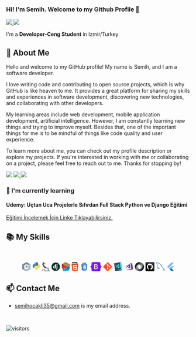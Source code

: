 ### Hi! I'm Semih. Welcome to my Github Profile 👋


<a href="https://github.com/Semihocakli">
  <img height="150" src="https://github-readme-stats.vercel.app/api?username=Semihocakli&show_icons=true&theme=dark&include_all_commits=true&count_private=true"/>
  <img height="150" src="https://github-readme-stats.vercel.app/api/top-langs/?username=Semihocakli&theme=dark"/>
</a>


I'm a **Developer-Ceng Student** in Izmir/Turkey


## 📖 About Me

Hello and welcome to my GitHub profile! My name is Semih, and I am a software developer.

I love writing code and contributing to open source projects, which is why GitHub is like heaven to me. It provides a great platform for sharing my skills and experiences in software development, discovering new technologies, and collaborating with other developers.

My learning areas include web development, mobile application development, artificial intelligence. However, I am constantly learning new things and trying to improve myself. Besides that, one of the important things for me is to be mindful of things like code quality and user experience.

To learn more about me, you can check out my profile description or explore my projects. If you're interested in working with me or collaborating on a project, please feel free to reach out to me. Thanks for stopping by!
<p>
  
<a href="https://www.linkedin.com/in/ocaklisemih/"><img src="https://img.shields.io/badge/Linkedin-%23303036?logo=linkedin&color=%23303036&style=flat-square"></a>
<a href="https://medium.com/@semihocakli">
<img src="https://img.shields.io/badge/Medium-%23303036?logo=medium&color=%23303036&style=flat-square">
</a>
<a href="https://www.kaggle.com/semihocakli"><img src="https://img.shields.io/badge/Kaggle-%23303036?logo=kaggle&color=%23303036&style=flat-square"></a>
</p>

### 🌱  I'm currently learning 
#### Udemy: Uçtan Uca Projelerle Sıfırdan Full Stack Python ve Django Eğitimi
[Eğitimi İncelemek İçin Linke Tıklayabilirsiniz.](http://lnk.ktlzr.co/gtrpdj)

## 📚 My Skills

<br>
<p align="center">
    <code><img title="C" height="25" src="https://raw.githubusercontent.com/Semihocakli/semihocakli/main/images/c.svg"></code>
    <code><img title="Python" height="25" src="https://raw.githubusercontent.com/Semihocakli/semihocakli/main/images/python-original.svg"></code>
    <code><img title="Flask" height="25" src="https://raw.githubusercontent.com/Semihocakli/semihocakli/main/images/flask-logo-44C507ABB7-seeklogo.com.png"></code>
    <code><img title="Django" height="25" src="https://raw.githubusercontent.com/Semihocakli/semihocakli/main/images/django-icon-0.jpg"></code>
    <code><img title="Problem Solving" height="25" src="https://raw.githubusercontent.com/Semihocakli/semihocakli/main/images/problemSolving.png"></code>
    <code><img title="HTML5" height="25" src="https://raw.githubusercontent.com/Semihocakli/semihocakli/main/images/html5.svg"></code>
    <code><img title="CSS" height="25" src="https://raw.githubusercontent.com/Semihocakli/semihocakli/main/images/css.svg"></code>
    <code><img title="BootStrap" height="25" src="https://raw.githubusercontent.com/Semihocakli/semihocakli/main/images/Bootstrap_logo.svg.png"></code>
    <code><img title="Git" height="25" src="https://raw.githubusercontent.com/Semihocakli/semihocakli/main/images/git-original.svg"></code>
    <code><img title="Visual Studio Code" height="25" src="https://raw.githubusercontent.com/Semihocakli/semihocakli/main/images/vscode.png"></code>
    <code><img title="Microsoft Visual Studio" height="25" src="https://raw.githubusercontent.com/Semihocakli/semihocakli/main/images/visualstudio.png"></code>
    <code><img title="JSON" height="25" src="https://raw.githubusercontent.com/Semihocakli/semihocakli/main/images/json.svg"></code>
    <code><img title="GitHub" height="25" src="https://raw.githubusercontent.com/Semihocakli/semihocakli/main/images/github.svg"></code>
    <code><img title="MySQL" height="25" src="https://raw.githubusercontent.com/Semihocakli/semihocakli/main/images/mysql.svg"></code>
    <code><img title="Flutter" height="25" src="https://raw.githubusercontent.com/Semihocakli/semihocakli/main/images/fluuter.svg.png"></code>
  </p>

## 📫 Contact Me
- semihocakli35@gmail.com is my email address. 


<br>

![visitors](https://img.shields.io/badge/dynamic/json?color=informational&label=visitor%20count&query=value&url=https://api.countapi.xyz/hit/Semihocakli.Semihocakli/readme)
